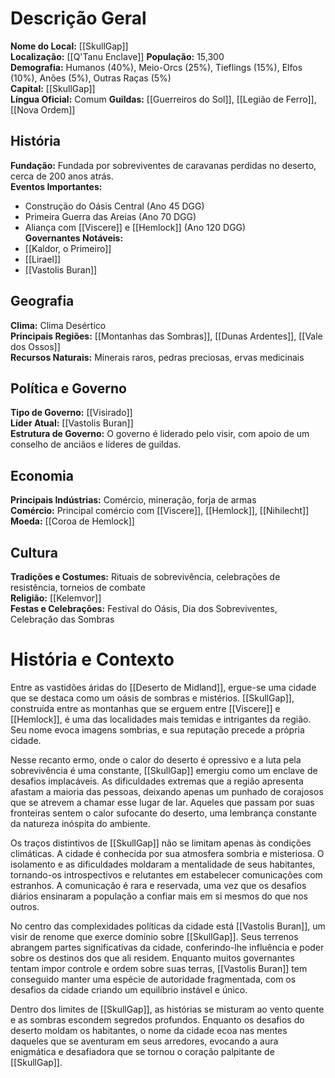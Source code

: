 # Descrição Geral

**Nome do Local:** [[SkullGap]]  
**Localização:** [[Q'Tanu Enclave]]
**População:** 15,300  
**Demografia:** Humanos (40%), Meio-Orcs (25%), Tieflings (15%), Elfos (10%), Anões (5%), Outras Raças (5%)  
**Capital:** [[SkullGap]]  
**Língua Oficial:** Comum
**Guildas:** [[Guerreiros do Sol]], [[Legião de Ferro]], [[Nova Ordem]]

## História
**Fundação:** Fundada por sobreviventes de caravanas perdidas no deserto, cerca de 200 anos atrás.  
**Eventos Importantes:** 
- Construção do Oásis Central (Ano 45 DGG)
- Primeira Guerra das Areias (Ano 70 DGG)
- Aliança com [[Viscere]] e [[Hemlock]] (Ano 120 DGG)  
**Governantes Notáveis:** 
- [[Kaldor, o Primeiro]]
- [[Lirael]]
- [[Vastolis Buran]]

## Geografia
**Clima:** Clima Desértico  
**Principais Regiões:** [[Montanhas das Sombras]], [[Dunas Ardentes]], [[Vale dos Ossos]]  
**Recursos Naturais:** Minerais raros, pedras preciosas, ervas medicinais

## Política e Governo
**Tipo de Governo:** [[Visirado]]  
**Líder Atual:** [[Vastolis Buran]]  
**Estrutura de Governo:** O governo é liderado pelo visir, com apoio de um conselho de anciãos e líderes de guildas.

## Economia
**Principais Indústrias:** Comércio, mineração, forja de armas  
**Comércio:** Principal comércio com [[Viscere]], [[Hemlock]], [[Nihilecht]]  
**Moeda:** [[Coroa de Hemlock]]

## Cultura
**Tradições e Costumes:** Rituais de sobrevivência, celebrações de resistência, torneios de combate  
**Religião:** [[Kelemvor]]  
**Festas e Celebrações:** Festival do Oásis, Dia dos Sobreviventes, Celebração das Sombras

# História e Contexto
Entre as vastidões áridas do [[Deserto de Midland]], ergue-se uma cidade que se destaca como um oásis de sombras e mistérios. [[SkullGap]], construída entre as montanhas que se erguem entre [[Viscere]] e [[Hemlock]], é uma das localidades mais temidas e intrigantes da região. Seu nome evoca imagens sombrias, e sua reputação precede a própria cidade.

Nesse recanto ermo, onde o calor do deserto é opressivo e a luta pela sobrevivência é uma constante, [[SkullGap]] emergiu como um enclave de desafios implacáveis. As dificuldades extremas que a região apresenta afastam a maioria das pessoas, deixando apenas um punhado de corajosos que se atrevem a chamar esse lugar de lar. Aqueles que passam por suas fronteiras sentem o calor sufocante do deserto, uma lembrança constante da natureza inóspita do ambiente.

Os traços distintivos de [[SkullGap]] não se limitam apenas às condições climáticas. A cidade é conhecida por sua atmosfera sombria e misteriosa. O isolamento e as dificuldades moldaram a mentalidade de seus habitantes, tornando-os introspectivos e relutantes em estabelecer comunicações com estranhos. A comunicação é rara e reservada, uma vez que os desafios diários ensinaram a população a confiar mais em si mesmos do que nos outros.

No centro das complexidades políticas da cidade está [[Vastolis Buran]], um visir de renome que exerce domínio sobre [[SkullGap]]. Seus terrenos abrangem partes significativas da cidade, conferindo-lhe influência e poder sobre os destinos dos que ali residem. Enquanto muitos governantes tentam impor controle e ordem sobre suas terras, [[Vastolis Buran]] tem conseguido manter uma espécie de autoridade fragmentada, com os desafios da cidade criando um equilíbrio instável e único.

Dentro dos limites de [[SkullGap]], as histórias se misturam ao vento quente e as sombras escondem segredos profundos. Enquanto os desafios do deserto moldam os habitantes, o nome da cidade ecoa nas mentes daqueles que se aventuram em seus arredores, evocando a aura enigmática e desafiadora que se tornou o coração palpitante de [[SkullGap]].